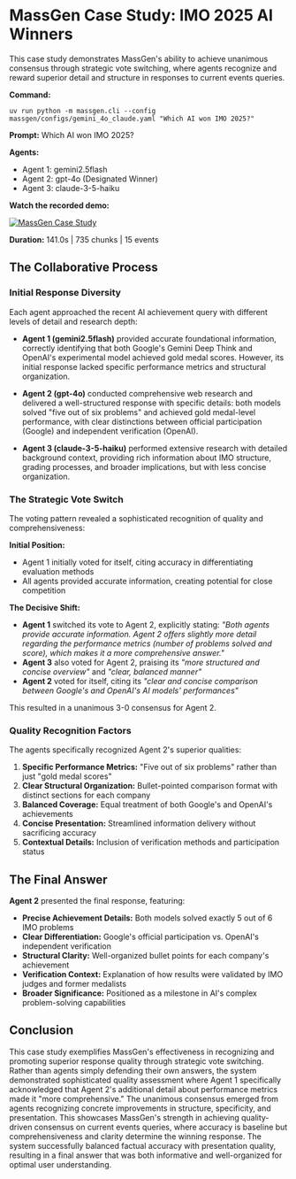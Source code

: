 # MassGen Case Study: IMO 2025 AI Winners

This case study demonstrates MassGen's ability to achieve unanimous consensus through strategic vote switching, where agents recognize and reward superior detail and structure in responses to current events queries.

**Command:**
```
uv run python -m massgen.cli --config massgen/configs/gemini_4o_claude.yaml "Which AI won IMO 2025?"
```

**Prompt:** Which AI won IMO 2025?

**Agents:**
* Agent 1: gemini2.5flash
* Agent 2: gpt-4o (Designated Winner)
* Agent 3: claude-3-5-haiku

**Watch the recorded demo:**

[![MassGen Case Study](https://img.youtube.com/vi/JxoJoHpdWjc/0.jpg)](https://www.youtube.com/watch?v=JxoJoHpdWjc)

**Duration:** 141.0s | 735 chunks | 15 events

## The Collaborative Process

### Initial Response Diversity

Each agent approached the recent AI achievement query with different levels of detail and research depth:

* **Agent 1 (gemini2.5flash)** provided accurate foundational information, correctly identifying that both Google's Gemini Deep Think and OpenAI's experimental model achieved gold medal scores. However, its initial response lacked specific performance metrics and structural organization.

* **Agent 2 (gpt-4o)** conducted comprehensive web research and delivered a well-structured response with specific details: both models solved "five out of six problems" and achieved gold medal-level performance, with clear distinctions between official participation (Google) and independent verification (OpenAI).

* **Agent 3 (claude-3-5-haiku)** performed extensive research with detailed background context, providing rich information about IMO structure, grading processes, and broader implications, but with less concise organization.

### The Strategic Vote Switch

The voting pattern revealed a sophisticated recognition of quality and comprehensiveness:

**Initial Position:**
- Agent 1 initially voted for itself, citing accuracy in differentiating evaluation methods
- All agents provided accurate information, creating potential for close competition

**The Decisive Shift:**
- **Agent 1** switched its vote to Agent 2, explicitly stating: *"Both agents provide accurate information. Agent 2 offers slightly more detail regarding the performance metrics (number of problems solved and score), which makes it a more comprehensive answer."*
- **Agent 3** also voted for Agent 2, praising its *"more structured and concise overview"* and *"clear, balanced manner"*
- **Agent 2** voted for itself, citing its *"clear and concise comparison between Google's and OpenAI's AI models' performances"*

This resulted in a unanimous 3-0 consensus for Agent 2.

### Quality Recognition Factors

The agents specifically recognized Agent 2's superior qualities:

1. **Specific Performance Metrics:** "Five out of six problems" rather than just "gold medal scores"
2. **Clear Structural Organization:** Bullet-pointed comparison format with distinct sections for each company
3. **Balanced Coverage:** Equal treatment of both Google's and OpenAI's achievements
4. **Concise Presentation:** Streamlined information delivery without sacrificing accuracy
5. **Contextual Details:** Inclusion of verification methods and participation status

## The Final Answer

**Agent 2** presented the final response, featuring:

- **Precise Achievement Details:** Both models solved exactly 5 out of 6 IMO problems
- **Clear Differentiation:** Google's official participation vs. OpenAI's independent verification
- **Structural Clarity:** Well-organized bullet points for each company's achievement
- **Verification Context:** Explanation of how results were validated by IMO judges and former medalists
- **Broader Significance:** Positioned as a milestone in AI's complex problem-solving capabilities

## Conclusion

This case study exemplifies MassGen's effectiveness in recognizing and promoting superior response quality through strategic vote switching. Rather than agents simply defending their own answers, the system demonstrated sophisticated quality assessment where Agent 1 specifically acknowledged that Agent 2's additional detail about performance metrics made it "more comprehensive." The unanimous consensus emerged from agents recognizing concrete improvements in structure, specificity, and presentation. This showcases MassGen's strength in achieving quality-driven consensus on current events queries, where accuracy is baseline but comprehensiveness and clarity determine the winning response. The system successfully balanced factual accuracy with presentation quality, resulting in a final answer that was both informative and well-organized for optimal user understanding.
